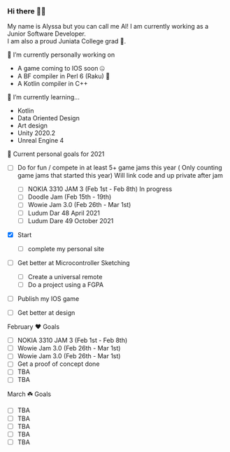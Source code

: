 ### Hi there :frog::rainbow:
My name is Alyssa but you can call me Al! I am currently working as a Junior Software Developer. <br>
I am also a proud Juniata College grad :eagle:.

🔭 I’m currently personally working on 
- A game coming to IOS soon :zipper_mouth_face:
- A BF compiler in Perl 6 (Raku) :butterfly:
- A Kotlin compiler in C++ 

🌱 I’m currently learning... 
- Kotlin 
- Data Oriented Design 
- Art design
- Unity 2020.2
- Unreal Engine 4

:cherry_blossom: Current personal goals for 2021
- [ ] Do for fun / compete in at least 5+ game jams this year ( Only counting game jams that started this year) Will link code and up private after jam
    - [ ] NOKIA 3310 JAM 3 (Feb 1st - Feb 8th) In progress 
    - [ ] Doodle Jam (Feb 15th - 19th)
    - [ ] Wowie Jam 3.0 (Feb 26th - Mar 1st)
    - [ ] Ludum Dar 48 April 2021
    - [ ] Ludum Dare 49 October 2021
- [x] Start 
    - [ ] complete my personal site
- [ ] Get better at Microcontroller Sketching
    - [ ] Create a universal remote
    - [ ] Do a project using a FGPA
- [ ] Publish my IOS game
- [ ] Get better at design



February :heart: Goals 
  - [ ] NOKIA 3310 JAM 3 (Feb 1st - Feb 8th)
  - [ ] Wowie Jam 3.0 (Feb 26th - Mar 1st)
  - [ ] Wowie Jam 3.0 (Feb 26th - Mar 1st) 
  - [ ] Get a proof of concept done
  - [ ] TBA
  - [ ] TBA
  
March :shamrock: Goals
   - [ ] TBA
   - [ ] TBA
   - [ ] TBA
   - [ ] TBA
   - [ ] TBA

<br>
